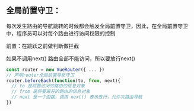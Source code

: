 ##  全局前置守卫：

每次发生路由的导航跳转的时候都会触发全局前置守卫，因此，在全局前置守卫中，程序员可以对每个路由进行访问权限的控制

前置：在跳跃之前做判断做拦截

如果不调用next() 路由全部不能访问，所以要放行next()

```js
const router = new VueRouter({ ... })
// 声明router全局前置导航守卫
router.beforeEach(function(to, from, next){
  // to 是将要访问的路由的信息对象
  // from 是将要离开的路由的信息对象
  // next 是一个函数，调用 next() 表示放行，允许次路由导航
})
```